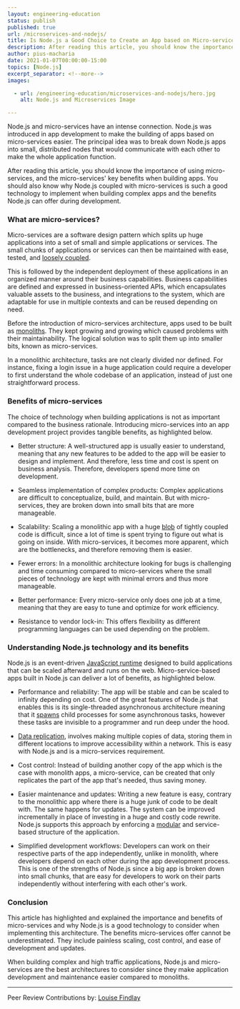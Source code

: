 ```yaml
---
layout: engineering-education
status: publish
published: true
url: /microservices-and-nodejs/
title: Is Node.js a Good Choice to Create an App based on Micro-services
description: After reading this article, you should know the importance of using micro-services and the micro-services' key benefits when building apps. 
author: pius-macharia
date: 2021-01-07T00:00:00-15:00
topics: [Node.js]
excerpt_separator: <!--more-->
images:

  - url: /engineering-education/microservices-and-nodejs/hero.jpg
    alt: Node.js and Microservices Image

---
```

Node.js and micro-services have an intense connection. Node.js was introduced in app development to make the building of apps based on micro-services easier. The principal idea was to break down Node.js apps into small, distributed nodes that would communicate with each other to make the whole application function.
<!-- more -->
After reading this article, you should know the importance of using micro-services, and the micro-services' key benefits when building apps. You should also know why Node.js coupled with micro-services is such a good technology to implement when building complex apps and the benefits Node.js can offer during development.

### What are micro-services?
Micro-services are a software design pattern which splits up huge applications into a set of small and simple applications or services. The small chunks of applications or services can then be maintained with ease, tested, and [loosely coupled](https://nordicapis.com/the-difference-between-tight-coupling-and-loose-coupling/). 

This is followed by the independent deployment of these applications in an organized manner around their business capabilities. Business capabilities are defined and expressed in business-oriented APIs, which encapsulates valuable assets to the business, and integrations to the system, which are adaptable for use in multiple contexts and can be reused depending on need.

Before the introduction of micro-services architecture, apps used to be built as [monoliths](http://www.codingthearchitecture.com/2014/11/19/what_is_a_monolith.html). They kept growing and growing which caused problems with their maintainability. The logical solution was to split them up into smaller bits, known as micro-services.

In a monolithic architecture, tasks are not clearly divided nor defined. For instance, fixing a login issue in a huge application could require a developer to first understand the whole codebase of an application, instead of just one straightforward process.

### Benefits of micro-services
The choice of technology when building applications is not as important compared to the business rationale. Introducing micro-services into an app development project provides tangible benefits, as highlighted below.

- Better structure: A well-structured app is usually easier to understand, meaning that any new features to be added to the app will be easier to design and implement. And therefore, less time and cost is spent on business analysis. Therefore, developers spend more time on development.

- Seamless implementation of complex products: Complex applications are difficult to conceptualize, build, and maintain. But with micro-services, they are broken down into small bits that are more manageable.

- Scalability: Scaling a monolithic app with a huge [blob](https://developer.mozilla.org/en-US/docs/Web/API/Blob) of tightly coupled code is difficult, since a lot of time is spent trying to figure out what is going on inside. With micro-services, it becomes more apparent, which are the bottlenecks, and therefore removing them is easier.

- Fewer errors: In a monolithic architecture looking for bugs is challenging and time consuming compared to micro-services where the small pieces of technology are kept with minimal errors and thus more manageable.

- Better performance: Every micro-service only does one job at a time, meaning that they are easy to tune and optimize for work efficiency.

- Resistance to vendor lock-in: This offers flexibility as different programming languages can be used depending on the problem.

### Understanding Node.js technology and its benefits
Node.js is an event-driven [JavaScript runtime](http://dolszewski.com/javascript/javascript-runtime-environment/) designed to build applications that can be scaled afterward and runs on the web. Micro-service-based apps built in Node.js can deliver a lot of benefits, as highlighted below.

- Performance and reliability: The app will be stable and can be scaled to infinity depending on cost. One of the great features of Node.js that enables this is its single-threaded asynchronous architecture meaning that it [spawns](https://subscription.packtpub.com/book/application_development/9781785289583/3/ch03lvl1sec34/how-to-spawn-a-process) child processes for some asynchronous tasks, however these tasks are invisible to a programmer and run deep under the hood.

- [Data replication](https://www.manageengine.com/device-control/data-replication.html), involves making multiple copies of data, storing them in different locations to improve accessibility within a network. This is easy with Node.js and is a micro-services requirement.

- Cost control: Instead of building another copy of the app which is the case with monolith apps, a micro-service, can be created that only replicates the part of the app that's needed, thus saving money.

- Easier maintenance and updates: Writing a new feature is easy, contrary to the monolithic app where there is a huge junk of code to be dealt with. The same happens for updates. The system can be improved incrementally in place of investing in a huge and costly code rewrite. Node.js supports this approach by enforcing a [modular](https://www.techopedia.com/definition/25972/modular-programming) and service-based structure of the application.

- Simplified development workflows: Developers can work on their respective parts of the app independently, unlike in monolith, where developers depend on each other during the app development process. This is one of the strengths of Node.js since a big app is broken down into small chunks, that are easy for developers to work on their parts independently without interfering with each other's work.

### Conclusion
This article has highlighted and explained the importance and benefits of micro-services and why Node.js is a good technology to consider when implementing this architecture. The benefits micro-services offer cannot be underestimated. They include painless scaling, cost control, and ease of development and updates. 

When building complex and high traffic applications, Node.js and micro-services are the best architectures to consider since they make application development and maintenance easier compared to monoliths.

---
Peer Review Contributions by: [Louise Findlay](/engineering-education/authors/louise-findlay/)